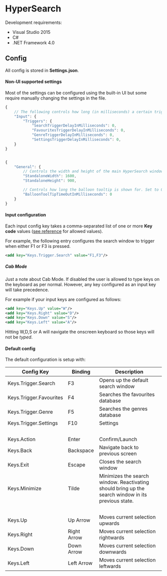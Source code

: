 # HyperSearch

Development requirements:
 
* Visual Studio 2015
* C#
* .NET Framework 4.0


## Config

All config is stored in **Settings.json**.

#### Non-UI supported settings 

Most of the settings can be configured using the built-in UI but some require manually changing the settings in the file.

```javascript
{
    // The following controls how long (in milliseconds) a certain trigger key needs to be held down before it triggers. Set to 0 to trigger immediately.
    "Input": {
        "Triggers": {
            "SearchTriggerDelayInMilliseconds": 0,
            "FavouritesTriggerDelayInMilliseconds": 0,
            "GenreTriggerDelayInMilliseconds": 0,
            "SettingsTriggerDelayInMilliseconds": 0,
    }
}

```

```javascript

{
    "General": {
        // Controls the width and height of the main HyperSearch windows if Standalone mode is enabled.
        "StandaloneWidth": 1600,
        "StandaloneHeight": 900,

        // Controls how long the balloon tooltip is shown for. Set to 0 to disable completely.
        "BalloonToolTipTimeOutInMilliseconds": 0
    }
}

``````


#### Input configuration 

Each input config key takes a comma-separated list of one or more **Key code** values ([see reference](https://msdn.microsoft.com/en-us/library/system.windows.input.key%28v=vs.110%29.aspx) for allowed values).

For example, the following entry configures the search window to trigger when either F1 or F3 is pressed.

```xml
<add key="Keys.Trigger.Search" value="F1,F3"/>
```

##### Cab Mode
Just a note about Cab Mode. If disabled the user is allowed to type keys on the keyboard as per normal. However, any key configured as an input key will take precedence. 

For example if your input keys are configured as follows:

```xml
<add key="Keys.Up" value="W"/>
<add key="Keys.Right" value="D"/>
<add key="Keys.Down" value="S"/>
<add key="Keys.Left" value="A"/>
```
Hitting W,D,S or A will navigate the onscreen keyboard so those keys will not be *typed*.


#### Default config

The default configuration is setup with:


Config Key | Binding | Description
------------- | ------------- | -------------
Keys.Trigger.Search | F3 | Opens up the default search window
Keys.Trigger.Favourites | F4 | Searches the favourites database
Keys.Trigger.Genre | F5 | Searches the genres database
Keys.Trigger.Settings | F10 | Settings
&nbsp; | | |
Keys.Action | Enter | Confirm/Launch
Keys.Back|Backspace| Navigate back to previous screen
Keys.Exit|Escape| Closes the search window
Keys.Minimize|Tilde| Minimizes the search window. Reactivating should bring up the search window in its previous state.
&nbsp; | | |
Keys.Up|Up Arrow|Moves current selection upwards
Keys.Right|Right Arrow|Moves current selection rightwards
Keys.Down|Down Arrow|Moves current selection downwards
Keys.Left|Left Arrow|Moves current selection leftwards